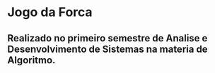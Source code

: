 # Jogo da Forca
## Realizado no primeiro semestre de Analise e Desenvolvimento de Sistemas na materia de Algoritmo.
